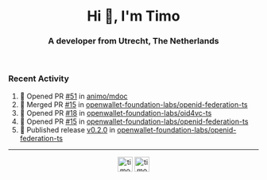 <h1 align="center">Hi 👋, I'm Timo</h1>
<h3 align="center">A developer from Utrecht, The Netherlands</h3>
<br/>
<!-- https://github.com/rahuldkjain/github-profile-readme-generator --!>

<!--  <p align="left"><img src="https://github-readme-stats.vercel.app/api?username=timoglastra&show_icons=true&count_private=true&" alt="timoglastra" /></p> --!>

<!--
Github language stats
<p align="left"><img src="https://github-readme-stats.vercel.app/api/top-langs/?username=timoglastra&layout=compact" alt="timoglastra" /><p>
-->

<!-- Codestats language stats -->
<!-- <p align="left"><img src="https://codestats-readme.vercel.app/api/top-langs/?username=timoglastra&layout=compact&language_count=12" alt="timoglastra" /><p>    --!>
  
<h3>Recent Activity</h3>

<!--START_SECTION:activity-->
1. 💪 Opened PR [#51](https://github.com/animo/mdoc/pull/51) in [animo/mdoc](https://github.com/animo/mdoc)
2. 🎉 Merged PR [#15](https://github.com/openwallet-foundation-labs/openid-federation-ts/pull/15) in [openwallet-foundation-labs/openid-federation-ts](https://github.com/openwallet-foundation-labs/openid-federation-ts)
3. 💪 Opened PR [#18](https://github.com/openwallet-foundation-labs/oid4vc-ts/pull/18) in [openwallet-foundation-labs/oid4vc-ts](https://github.com/openwallet-foundation-labs/oid4vc-ts)
4. 💪 Opened PR [#15](https://github.com/openwallet-foundation-labs/openid-federation-ts/pull/15) in [openwallet-foundation-labs/openid-federation-ts](https://github.com/openwallet-foundation-labs/openid-federation-ts)
5. 🚀 Published release [v0.2.0](https://github.com/openwallet-foundation-labs/openid-federation-ts/releases/tag/v0.2.0) in [openwallet-foundation-labs/openid-federation-ts](https://github.com/openwallet-foundation-labs/openid-federation-ts)
<!--END_SECTION:activity-->

---

<p align="center">
<a href="https://twitter.com/timoglastra" target="blank"><img align="center" src="https://cdn.jsdelivr.net/npm/simple-icons@3.0.1/icons/twitter.svg" alt="timoglastra" height="30" width="30" /></a>
<a href="https://linkedin.com/in/timoglastra" target="blank"><img align="center" src="https://cdn.jsdelivr.net/npm/simple-icons@3.0.1/icons/linkedin.svg" alt="timoglastra" height="30" width="30" /></a>
</p>



